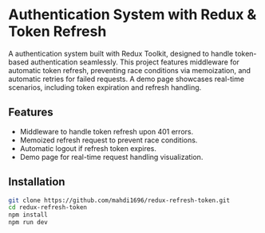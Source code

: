 # Authentication System with Redux & Token Refresh

A authentication system built with Redux Toolkit, designed to handle token-based authentication seamlessly. This project features middleware for automatic token refresh, preventing race conditions via memoization, and automatic retries for failed requests. A demo page showcases real-time scenarios, including token expiration and refresh handling.

## Features

- Middleware to handle token refresh upon 401 errors.
- Memoized refresh request to prevent race conditions.
- Automatic logout if refresh token expires.
- Demo page for real-time request handling visualization.

## Installation

```bash
git clone https://github.com/mahdi1696/redux-refresh-token.git
cd redux-refresh-token
npm install
npm run dev
```
